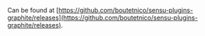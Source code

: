 Can be found at [https://github.com/boutetnico/sensu-plugins-graphite/releases](https://github.com/boutetnico/sensu-plugins-graphite/releases).